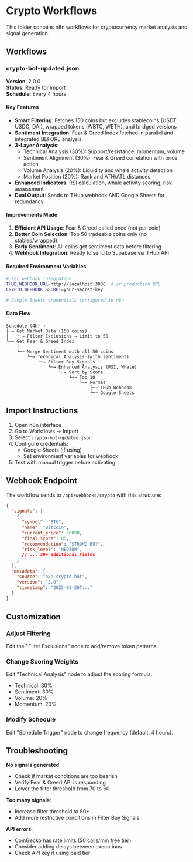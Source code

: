 # Crypto Workflows

This folder contains n8n workflows for cryptocurrency market analysis and signal generation.

## Workflows

### crypto-bot-updated.json
**Version**: 2.0.0  
**Status**: Ready for import  
**Schedule**: Every 4 hours

#### Key Features
- **Smart Filtering**: Fetches 150 coins but excludes stablecoins (USDT, USDC, DAI), wrapped tokens (WBTC, WETH), and bridged versions
- **Sentiment Integration**: Fear & Greed Index fetched in parallel and integrated BEFORE analysis
- **3-Layer Analysis**:
  - Technical Analysis (30%): Support/resistance, momentum, volume
  - Sentiment Alignment (30%): Fear & Greed correlation with price action
  - Volume Analysis (20%): Liquidity and whale activity detection
  - Market Position (20%): Rank and ATH/ATL distances
- **Enhanced Indicators**: RSI calculation, whale activity scoring, risk assessment
- **Dual Output**: Sends to THub webhook AND Google Sheets for redundancy

#### Improvements Made
1. **Efficient API Usage**: Fear & Greed called once (not per coin)
2. **Better Coin Selection**: Top 50 tradeable coins only (no stables/wrapped)
3. **Early Sentiment**: All coins get sentiment data before filtering
4. **Webhook Integration**: Ready to send to Supabase via THub API

#### Required Environment Variables
```bash
# For webhook integration
THUB_WEBHOOK_URL=http://localhost:3000  # or production URL
CRYPTO_WEBHOOK_SECRET=your-secret-key

# Google Sheets credentials configured in n8n
```

#### Data Flow
```
Schedule (4h) → 
├─→ Get Market Data (150 coins)
│   └─→ Filter Exclusions → Limit to 50
└─→ Get Fear & Greed Index
    │
    └─→ Merge Sentiment with all 50 coins
        └─→ Technical Analysis (with sentiment)
            └─→ Filter Buy Signals
                └─→ Enhanced Analysis (RSI, Whale)
                    └─→ Sort by Score
                        └─→ Top 10
                            └─→ Format
                                ├─→ THub Webhook
                                └─→ Google Sheets
```

## Import Instructions

1. Open n8n interface
2. Go to Workflows → Import
3. Select `crypto-bot-updated.json`
4. Configure credentials:
   - Google Sheets (if using)
   - Set environment variables for webhook
5. Test with manual trigger before activating

## Webhook Endpoint

The workflow sends to `/api/webhooks/crypto` with this structure:

```json
{
  "signals": [
    {
      "symbol": "BTC",
      "name": "Bitcoin",
      "current_price": 50000,
      "final_score": 85,
      "recommendation": "STRONG BUY",
      "risk_level": "MEDIUM",
      // ... 30+ additional fields
    }
  ],
  "metadata": {
    "source": "n8n-crypto-bot",
    "version": "2.0",
    "timestamp": "2025-01-20T..."
  }
}
```

## Customization

### Adjust Filtering
Edit the "Filter Exclusions" node to add/remove token patterns.

### Change Scoring Weights
Edit "Technical Analysis" node to adjust the scoring formula:
- Technical: 30%
- Sentiment: 30%
- Volume: 20%
- Momentum: 20%

### Modify Schedule
Edit "Schedule Trigger" node to change frequency (default: 4 hours).

## Troubleshooting

**No signals generated**: 
- Check if market conditions are too bearish
- Verify Fear & Greed API is responding
- Lower the filter threshold from 70 to 60

**Too many signals**: 
- Increase filter threshold to 80+
- Add more restrictive conditions in Filter Buy Signals

**API errors**:
- CoinGecko has rate limits (50 calls/min free tier)
- Consider adding delays between executions
- Check API key if using paid tier